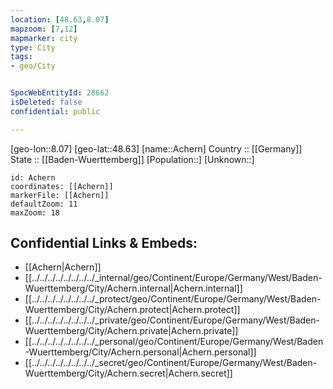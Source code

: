 ```yaml
---
location: [48.63,8.07] 
mapzoom: [7,12] 
mapmarker: city 
type: City
tags:
- geo/City


SpocWebEntityId: 28662
isDeleted: false
confidential: public

---
```

[geo-lon::8.07] 
[geo-lat::48.63] 
[name::Achern] 
Country :: [[Germany]]  
State :: [[Baden-Wuerttemberg]] 
[Population::] 
[Unknown::] 


```leaflet
id: Achern
coordinates: [[Achern]] 
markerFile: [[Achern]] 
defaultZoom: 11 
maxZoom: 18
```


## Confidential Links & Embeds: 
- [[Achern|Achern]]  
- [[../../../../../../../../_internal/geo/Continent/Europe/Germany/West/Baden-Wuerttemberg/City/Achern.internal|Achern.internal]] 
- [[../../../../../../../../_protect/geo/Continent/Europe/Germany/West/Baden-Wuerttemberg/City/Achern.protect|Achern.protect]] 
- [[../../../../../../../../_private/geo/Continent/Europe/Germany/West/Baden-Wuerttemberg/City/Achern.private|Achern.private]] 
- [[../../../../../../../../_personal/geo/Continent/Europe/Germany/West/Baden-Wuerttemberg/City/Achern.personal|Achern.personal]] 
- [[../../../../../../../../_secret/geo/Continent/Europe/Germany/West/Baden-Wuerttemberg/City/Achern.secret|Achern.secret]] 
